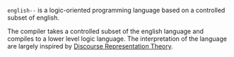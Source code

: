 `english--` is a logic-oriented programming language based on a controlled subset of english.

The compiler takes a controlled subset of the english language and compiles to a lower level logic language. The interpretation of the language are largely inspired by [Discourse Representation Theory](https://en.wikipedia.org/wiki/Discourse_representation_theory).